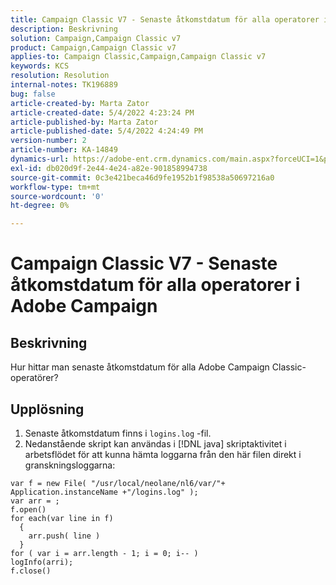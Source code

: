 ```yaml
---
title: Campaign Classic V7 - Senaste åtkomstdatum för alla operatorer i Adobe Campaign
description: Beskrivning
solution: Campaign,Campaign Classic v7
product: Campaign,Campaign Classic v7
applies-to: Campaign Classic,Campaign,Campaign Classic v7
keywords: KCS
resolution: Resolution
internal-notes: TK196889
bug: false
article-created-by: Marta Zator
article-created-date: 5/4/2022 4:23:24 PM
article-published-by: Marta Zator
article-published-date: 5/4/2022 4:24:49 PM
version-number: 2
article-number: KA-14849
dynamics-url: https://adobe-ent.crm.dynamics.com/main.aspx?forceUCI=1&pagetype=entityrecord&etn=knowledgearticle&id=83ef7582-c6cb-ec11-a7b5-6045bd00d4f5
exl-id: db020d9f-2e44-4e24-a82e-901858994738
source-git-commit: 0c3e421beca46d9fe1952b1f98538a50697216a0
workflow-type: tm+mt
source-wordcount: '0'
ht-degree: 0%

---
```


# Campaign Classic V7 - Senaste åtkomstdatum för alla operatorer i Adobe Campaign

## Beskrivning


Hur hittar man senaste åtkomstdatum för alla Adobe Campaign Classic-operatörer?


## Upplösning


1. Senaste åtkomstdatum finns i `logins.log` -fil.
2. Nedanstående skript kan användas i [!DNL java] skriptaktivitet i arbetsflödet för att kunna hämta loggarna från den här filen direkt i granskningsloggarna:

```
var f = new File( "/usr/local/neolane/nl6/var/"+ Application.instanceName +"/logins.log" );
var arr = ;
f.open()
for each(var line in f)
  {
    arr.push( line )
  }
for ( var i = arr.length - 1; i = 0; i-- )
logInfo(arri);
f.close()
```
